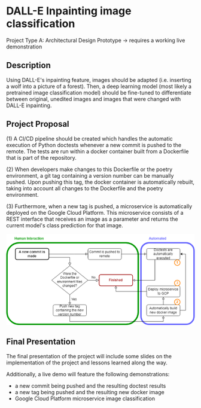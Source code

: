 # DALL-E Inpainting image classification

Project Type A: Architectural Design Prototype -> requires a working live demonstration

## Description

Using DALL-E's inpainting feature, images should be adapted (i.e. inserting a wolf into a picture of a forest). Then, a deep learning model (most likely a pretrained image classification model) should be fine-tuned to differentiate between original, unedited images and images that were changed with DALL-E inpainting.

## Project Proposal

(1) A CI/CD pipeline should be created which handles the automatic execution of Python doctests whenever a new commit is pushed to the remote. The tests are run within a docker container built from a Dockerfile that is part of the repository. 

(2) When developers make changes to this Dockerfile or the poetry environment, a git tag containing a version number can be manually pushed. Upon pushing this tag, the docker container is automatically rebuilt, taking into account all changes to the Dockerfile and the poetry environment. 

(3) Furthermore, when a new tag is pushed, a microservice is automatically deployed on the Google Cloud Platform. This microservice consists of a REST interface that receives an image as a parameter and returns the current model's class prediction for that image.

![Flow Chart](flow_diagram.png)

## Final Presentation
The final presentation of the project will include some slides on the implementation of the project and lessons learned along the way.

Additionally, a live demo will feature the following demonstrations:
* a new commit being pushed and the resulting doctest results
* a new tag being pushed and the resulting new docker image
* Google Cloud Platform microservice image classification
